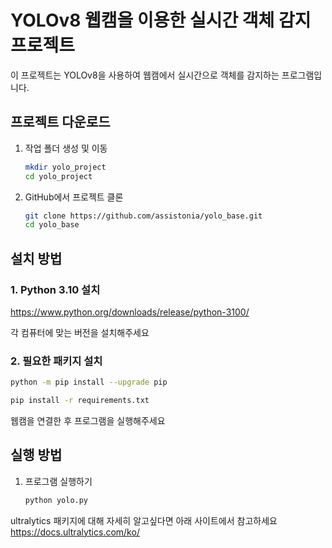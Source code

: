 # YOLOv8 웹캠을 이용한 실시간 객체 감지 프로젝트

이 프로젝트는 YOLOv8을 사용하여 웹캠에서 실시간으로 객체를 감지하는 프로그램입니다.

## 프로젝트 다운로드

1. 작업 폴더 생성 및 이동
   ```bash
   mkdir yolo_project
   cd yolo_project
   ```

2. GitHub에서 프로젝트 클론
   ```bash
   git clone https://github.com/assistonia/yolo_base.git
   cd yolo_base
   ```

## 설치 방법

### 1. Python 3.10 설치 

https://www.python.org/downloads/release/python-3100/

각 컴퓨터에 맞는 버전을 설치해주세요

### 2. 필요한 패키지 설치
```bash
python -m pip install --upgrade pip
```
```bash
pip install -r requirements.txt
```

웹캠을 연결한 후 프로그램을 실행해주세요

## 실행 방법

1. 프로그램 실행하기
   ```bash
   python yolo.py
   ```

ultralytics 패키지에 대해 자세히 알고싶다면
아래 사이트에서 참고하세요
https://docs.ultralytics.com/ko/
